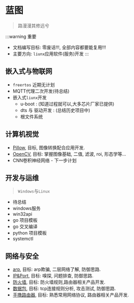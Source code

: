 # 蓝图

> 路漫漫其修远兮

:::warning 重要 
- 文档编写目标: 零废话!!!, 全部内容都要能复用!!!
- 主要方向: `liunx`应用软件(服务)开发
:::

## 嵌入式与物联网 

- `freertos` 近期无计划
- MQTT代理二次开发(待总结)
- 嵌入式`liunx`开发
    - u-boot : (知道过程就可以,大多芯片厂家已提供)
    - dts 与 驱动开发 : (总结历史项目中)
    - 根文件系统

## 计算机视觉

- [Pillow](../cv/pillow.md), 目标, 图像转换配合应用开发.
- [OpenCV](../cv/opencv_base.md), 目标: 掌握图像基础, 二值, 滤波, roi, 形态学等...
- CNN卷积神经网络 - 下一步计划

## 开发与运维

> `Windows`与`Linux`

- 待总结
- windows服务
- win32api
- go 项目模板
- go 交叉编译
- python 项目模板
- systemctl

## 网络与安全

- [arp](../network/arp.md), 目标: arp欺骗, 二层网络了解, 防御思路.
- [IP&Port](../network/ipport.md), 目标: 嗅探, 问题排查, 防御思路.
- [防火墙](../network/iptables.md), 目标: 防火墙规则,路由器相关产品开发.
- [数据包](../network/pack.md), 目标: tcp连接规则分析, 攻击测试, 防御思路.
- [手撸路由器](../network/exp_router.md), 目标: 熟悉常用网络协议, 路由器相关产品开发.

